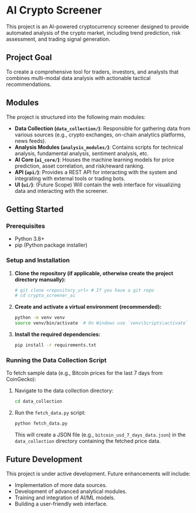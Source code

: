 # AI Crypto Screener

This project is an AI-powered cryptocurrency screener designed to provide automated analysis of the crypto market, including trend prediction, risk assessment, and trading signal generation.

## Project Goal

To create a comprehensive tool for traders, investors, and analysts that combines multi-modal data analysis with actionable tactical recommendations.

## Modules

The project is structured into the following main modules:

*   **Data Collection (`data_collection/`)**: Responsible for gathering data from various sources (e.g., crypto exchanges, on-chain analytics platforms, news feeds).
*   **Analysis Modules (`analysis_modules/`)**: Contains scripts for technical analysis, fundamental analysis, sentiment analysis, etc.
*   **AI Core (`ai_core/`)**: Houses the machine learning models for price prediction, asset correlation, and risk/reward ranking.
*   **API (`api/`)**: Provides a REST API for interacting with the system and integrating with external tools or trading bots.
*   **UI (`ui/`)**: (Future Scope) Will contain the web interface for visualizing data and interacting with the screener.

## Getting Started

### Prerequisites

*   Python 3.8+
*   pip (Python package installer)

### Setup and Installation

1.  **Clone the repository (if applicable, otherwise create the project directory manually):**
    ```bash
    # git clone <repository_url> # If you have a git repo
    # cd crypto_screener_ai
    ```

2.  **Create and activate a virtual environment (recommended):**
    ```bash
    python -m venv venv
    source venv/bin/activate  # On Windows use `venv\Scripts\activate`
    ```

3.  **Install the required dependencies:**
    ```bash
    pip install -r requirements.txt
    ```

### Running the Data Collection Script

To fetch sample data (e.g., Bitcoin prices for the last 7 days from CoinGecko):

1.  Navigate to the data collection directory:
    ```bash
    cd data_collection
    ```

2.  Run the `fetch_data.py` script:
    ```bash
    python fetch_data.py
    ```
    This will create a JSON file (e.g., `bitcoin_usd_7_days_data.json`) in the `data_collection` directory containing the fetched price data.

## Future Development

This project is under active development. Future enhancements will include:
*   Implementation of more data sources.
*   Development of advanced analytical modules.
*   Training and integration of AI/ML models.
*   Building a user-friendly web interface.

